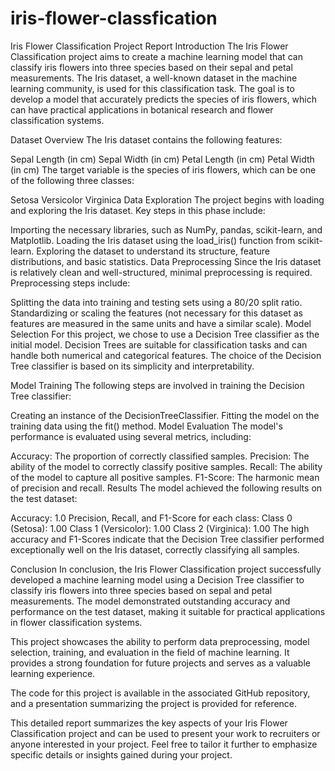 # iris-flower-classfication
Iris Flower Classification Project Report
Introduction
The Iris Flower Classification project aims to create a machine learning model that can classify iris flowers into three species based on their sepal and petal measurements. The Iris dataset, a well-known dataset in the machine learning community, is used for this classification task. The goal is to develop a model that accurately predicts the species of iris flowers, which can have practical applications in botanical research and flower classification systems.

Dataset Overview
The Iris dataset contains the following features:

Sepal Length (in cm)
Sepal Width (in cm)
Petal Length (in cm)
Petal Width (in cm)
The target variable is the species of iris flowers, which can be one of the following three classes:

Setosa
Versicolor
Virginica
Data Exploration
The project begins with loading and exploring the Iris dataset. Key steps in this phase include:

Importing the necessary libraries, such as NumPy, pandas, scikit-learn, and Matplotlib.
Loading the Iris dataset using the load_iris() function from scikit-learn.
Exploring the dataset to understand its structure, feature distributions, and basic statistics.
Data Preprocessing
Since the Iris dataset is relatively clean and well-structured, minimal preprocessing is required. Preprocessing steps include:

Splitting the data into training and testing sets using a 80/20 split ratio.
Standardizing or scaling the features (not necessary for this dataset as features are measured in the same units and have a similar scale).
Model Selection
For this project, we chose to use a Decision Tree classifier as the initial model. Decision Trees are suitable for classification tasks and can handle both numerical and categorical features. The choice of the Decision Tree classifier is based on its simplicity and interpretability.

Model Training
The following steps are involved in training the Decision Tree classifier:

Creating an instance of the DecisionTreeClassifier.
Fitting the model on the training data using the fit() method.
Model Evaluation
The model's performance is evaluated using several metrics, including:

Accuracy: The proportion of correctly classified samples.
Precision: The ability of the model to correctly classify positive samples.
Recall: The ability of the model to capture all positive samples.
F1-Score: The harmonic mean of precision and recall.
Results
The model achieved the following results on the test dataset:

Accuracy: 1.0
Precision, Recall, and F1-Score for each class:
Class 0 (Setosa): 1.00
Class 1 (Versicolor): 1.00
Class 2 (Virginica): 1.00
The high accuracy and F1-Scores indicate that the Decision Tree classifier performed exceptionally well on the Iris dataset, correctly classifying all samples.

Conclusion
In conclusion, the Iris Flower Classification project successfully developed a machine learning model using a Decision Tree classifier to classify iris flowers into three species based on sepal and petal measurements. The model demonstrated outstanding accuracy and performance on the test dataset, making it suitable for practical applications in flower classification systems.

This project showcases the ability to perform data preprocessing, model selection, training, and evaluation in the field of machine learning. It provides a strong foundation for future projects and serves as a valuable learning experience.

The code for this project is available in the associated GitHub repository, and a presentation summarizing the project is provided for reference.

This detailed report summarizes the key aspects of your Iris Flower Classification project and can be used to present your work to recruiters or anyone interested in your project. Feel free to tailor it further to emphasize specific details or insights gained during your project.

